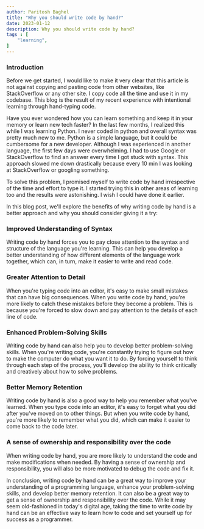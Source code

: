 ```yaml
---
author: Paritosh Baghel
title: "Why you should write code by hand?"
date: 2023-01-12
description: Why you should write code by hand?
tags : [
    "learning",
]
---
```


### Introduction

Before we get started, I would like to make it very clear that this article is not against copying and pasting code from other websites, like StackOverflow or any other site. I copy code all the time and use it in my codebase. This blog is the result of my recent experience with intentional learning through hand-typing code.

Have you ever wondered how you can learn something and keep it in your memory or learn new tech faster? In the last few months, I realized this while I was learning Python. I never coded in python and overall syntax was pretty much new to me. Python is a simple language, but it could be cumbersome for a new developer. Although I was experienced in another language, the first few days were overwhelming. I had to use Google or StackOverflow to find an answer every time I got stuck with syntax. This approach slowed me down drastically because every 10 min I was looking at StackOverflow or googling something.

To solve this problem, I promised myself to write code by hand irrespective of the time and effort to type it. I started trying this in other areas of learning too and the results were astonishing. I wish I could have done it earlier.

In this blog post, we'll explore the benefits of why writing code by hand is a better approach and why you should consider giving it a try:

### Improved Understanding of Syntax

Writing code by hand forces you to pay close attention to the syntax and structure of the language you're learning. This can help you develop a better understanding of how different elements of the language work together, which can, in turn, make it easier to write and read code.

### Greater Attention to Detail

When you're typing code into an editor, it's easy to make small mistakes that can have big consequences. When you write code by hand, you're more likely to catch these mistakes before they become a problem. This is because you're forced to slow down and pay attention to the details of each line of code.

### Enhanced Problem-Solving Skills

Writing code by hand can also help you to develop better problem-solving skills. When you're writing code, you're constantly trying to figure out how to make the computer do what you want it to do. By forcing yourself to think through each step of the process, you'll develop the ability to think critically and creatively about how to solve problems.

### Better Memory Retention

Writing code by hand is also a good way to help you remember what you've learned. When you type code into an editor, it's easy to forget what you did after you've moved on to other things. But when you write code by hand, you're more likely to remember what you did, which can make it easier to come back to the code later.

### A sense of ownership and responsibility over the code

When writing code by hand, you are more likely to understand the code and make modifications when needed. By having a sense of ownership and responsibility, you will also be more motivated to debug the code and fix it.

In conclusion, writing code by hand can be a great way to improve your understanding of a programming language, enhance your problem-solving skills, and develop better memory retention. It can also be a great way to get a sense of ownership and responsibility over the code. While it may seem old-fashioned in today's digital age, taking the time to write code by hand can be an effective way to learn how to code and set yourself up for success as a programmer.

